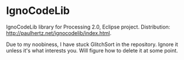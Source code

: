 IgnoCodeLib
===========

IgnoCodeLib library for Processing 2.0, Eclipse project. Distribution: http://paulhertz.net/ignocodelib/index.html. 

Due to my noobiness, I have stuck GlitchSort in the repository. Ignore it unless it's what interests you. 
Will figure how to delete it at some point.
